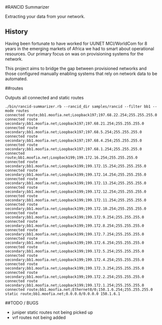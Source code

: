 #RANCID Summarizer

Extracting your data from your network.

## History

Having been fortunate to have worked for UUNET MCI/WorldCom for 8 years in the emerging markets of Africa we had to smart about operational resources. 
Our primary focus on was on provisioning systems for the network. 

This project aims to bridge the gap between provisioned networks and those configured manually enabling systems that rely on network data to be automated.

##routes

Outputs all connected and static routes

```
./bin/rancid-summarizer.rb --rancid_dir samples/rancid --filter bb1 --mode routes
connected route;bb1.moofia.net;Loopback197;197.68.22.254;255.255.255.0
connected route secondary;bb1.moofia.net;Loopback197;197.68.21.254;255.255.255.0
connected route secondary;bb1.moofia.net;Loopback197;197.68.5.254;255.255.255.0
connected route secondary;bb1.moofia.net;Loopback197;197.68.4.254;255.255.255.0
connected route secondary;bb1.moofia.net;Loopback197;197.68.1.254;255.255.255.0
connected route;bb1.moofia.net;Loopback199;199.172.16.254;255.255.255.0
connected route secondary;bb1.moofia.net;Loopback199;199.172.15.254;255.255.255.0
connected route secondary;bb1.moofia.net;Loopback199;199.172.14.254;255.255.255.0
connected route secondary;bb1.moofia.net;Loopback199;199.172.13.254;255.255.255.0
connected route secondary;bb1.moofia.net;Loopback199;199.172.12.254;255.255.255.0
connected route secondary;bb1.moofia.net;Loopback199;199.172.11.254;255.255.255.0
connected route secondary;bb1.moofia.net;Loopback199;199.172.10.254;255.255.255.0
connected route secondary;bb1.moofia.net;Loopback199;199.172.9.254;255.255.255.0
connected route secondary;bb1.moofia.net;Loopback199;199.172.8.254;255.255.255.0
connected route secondary;bb1.moofia.net;Loopback199;199.172.7.254;255.255.255.0
connected route secondary;bb1.moofia.net;Loopback199;199.172.6.254;255.255.255.0
connected route secondary;bb1.moofia.net;Loopback199;199.172.5.254;255.255.255.0
connected route secondary;bb1.moofia.net;Loopback199;199.172.4.254;255.255.255.0
connected route secondary;bb1.moofia.net;Loopback199;199.172.3.254;255.255.255.0
connected route secondary;bb1.moofia.net;Loopback199;199.172.2.254;255.255.255.0
connected route secondary;bb1.moofia.net;Loopback199;199.172.1.254;255.255.255.0
connected route;bb1.moofia.net;Ethernet0/0;150.1.6.254;255.255.255.0
static route;bb1.moofia.net;0.0.0.0/0.0.0.0 150.1.6.1
```

##TODO / BUGS

* juniper static routes not being picked up
* vrf routes not being added

